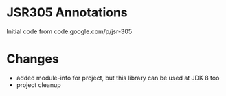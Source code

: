 # JSR305 Annotations

Initial code from code.google.com/p/jsr-305

# Changes

 * added module-info for project, but this library can be used at JDK 8 too
 * project cleanup